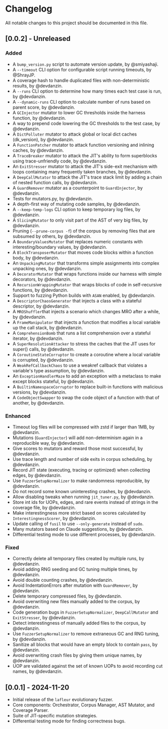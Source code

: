 # Changelog

All notable changes to this project should be documented in this file.

## [0.0.2] - Unreleased

### Added

- A `bump_version.py` script to automate version update, by @smiyashaji.
- A `--timeout` CLI option for configurable script running timeouts, by @ShrayJP.
- A coverage hash to handle duplicated files with non-deterministic results, by @devdanzin.
- A `--runs` CLI option to determine how many times each test case is run, by @devdanzin.
- A `--dynamic-runs` CLI option to calculate number of runs based on parent score, by @devdanzin.
- A `GCInjector` mutator to lower GC thresholds inside the harness function, by @devdanzin.
- A way to prepend code lowering the GC thresholds to the test case, by @devdanzin.
- A `DictPolluter` mutator to attack global or local dict caches (dk_version), by @devdanzin.
- A `FunctionPatcher` mutator to attack function versioning and inlining caches, by @devdanzin.
- A `TraceBreaker` mutator to attack the JIT's ability to form superblocks using trace-unfriendly code, by @devdanzin.
- An `ExitStresser` mutator to attack the JIT's side-exit mechanism with loops containing many frequently taken branches, by @devdanzin.
- A `DeepCallMutator` to attack the JIT's trace stack limit by adding a chain of nested function calls, by @devdanzin.
- A `GuardRemover` mutator as a counterpoint to `GuardInjector`, by @devdanzin.
- Tests for mutators.py, by @devdanzin.
- A depth-first way of mutating code samples, by @devdanzin.
- A `--keep-temp-logs` CLI option to keep temporary log files, by @devdanzin.
- A `SlicingMutator` to only visit part of the AST of very big files, by @devdanzin.
- Pruning (`--prune-corpus -f`) of the corpus by removing files that are subsumed by others, by @devdanzin.
- A `BoundaryValuesMutator` that replaces numeric constants with interesting/boundary values, by @devdanzin.
- A `BlockTransposerMutator` that moves code blocks within a function body, by @devdanzin.
- An `UnpackingMutator` that transforms simple assignments into complex unpacking ones, by @devdanzin.
- A `DecoratorMutator` that wraps functions inside our harness with simple decorators, by @devdanzin.
- A `RecursionWrappingMutator` that wraps blocks of code in self-recursive functions, by @devdanzin.
- Support to fuzzing Python builds with `ASAN` enabled, by @devdanzin.
- A `DescriptorChaosGenerator` that injects a class with a stateful descriptor, by @devdanzin.
- A `MROShuffler`that injects a scenario which changes MRO after a while, by @devdanzin.
- A `FrameManipulator` that injects a function that modifies a local variable up the call stack, by @devdanzin.
- A `ComprehensionBomb` that runs a list comprehension over a stateful iterator, by @devdanzin.
- A `SuperResolutionAttacker` to stress the caches that the JIT uses for super() calls, by @devdanzin.
- A `CoroutineStateCorruptor` to create a coroutine where a local variable is corrupted, by @devdanzin.
- A `WeakRefCallbackChaos` to use a weakref callback that violates a variable's type assumption, by @devdanzin.
- An `ExceptionHandlerMaze` to add an exception with a metaclass to make except blocks stateful, by @devdanzin.
- A `BuiltinNamespaceCorruptor` to replace built-in functions with malicious versions, by @devdanzin.
- A `CodeObjectSwapper` to swap the code object of a function with that of another, by @devdanzin.


### Enhanced

- Timeout log files will be compressed with zstd if larger than 1MB, by @devdanzin.
- Mutations (`GuardInjector`) will add non-determinism again in a reproducible way, by @devdanzin.
- Give scores to mutators and reward those most successful, by @devdanzin.
- Use trace length and number of side exits in corpus scheduling, by @devdanzin.
- Record JIT state (executing, tracing or optimized) when collecting edges, by @devdanzin.
- Use `FuzzerSetupNormalizer` to make randomness reproducible, by @devdanzin.
- Do not record some known uninteresting crashes, by @devdanzin.
- Allow disabling tweaks when running `jit_tuner.py`, by @devdanzin.
- Store int ids for UOPs, edges, and rare events instead of strings in the coverage file, by @devdanzin.
- Make interestingness more strict based on scores calculated by `InterestingnessScorer`, by @devdanzin.
- Update calling of `fusil` to use `--only-generate` instead of `sudo`.
- Many mutators based on Claude suggestions, by @devdanzin.
- Differential testing mode to use different processes, by @devdanzin.


### Fixed

- Correctly delete all temporary files created by multiple runs, by @devdanzin.
- Avoid adding RNG seeding and GC tuning multiple times, by @devdanzin.
- Avoid double counting crashes, by @devdanzin.
- Avoid IndentationErrors after mutation with `GuardRemover`, by @devdanzin.
- Delete temporary compressed files, by @devdanzin.
- Avoid overwriting new files manually added to the corpus, by @devdanzin.
- Code generation bugs in `FuzzerSetupNormalizer`, `DeepCallMutator` and `ExitStresser`, by @devdanzin.
- Detect interestingness of manually added files to the corpus, by @devdanzin.
- Use `FuzzerSetupNormalizer` to remove extraneous GC and RNG tuning, by @devdanzin.
- Sanitize all blocks that would have an empty block to contain `pass`, by @devdanzin.
- Avoid overwriting crash files by giving them unique names, by @devdanzin.
- UOP are validated against the set of known UOPs to avoid recording cut names, by @devdanzin.


## [0.0.1] - 2024-11-20

- Initial release of the `lafleur` evolutionary fuzzer.
- Core components: Orchestrator, Corpus Manager, AST Mutator, and Coverage Parser.
- Suite of JIT-specific mutation strategies.
- Differential testing mode for finding correctness bugs.
